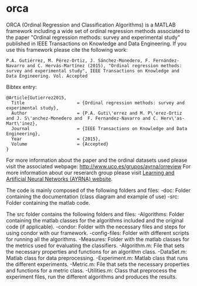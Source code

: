 # orca

ORCA (Ordinal Regression and Classification Algorithms) is a MATLAB framework including a wide set of ordinal regression methods associated to the paper "Ordinal regression methods: survey and experimental study" published in IEEE Transactions on Knowledge and Data Engineering. If you use this framework please cite the following work:

```
P.A. Gutiérrez, M. Pérez-Ortiz, J. Sánchez-Monedero, F. Fernández-Navarro and C. Hervás-Martínez (2015), "Ordinal regression methods: survey and experimental study", IEEE Transactions on Knowledge and Data Engineering. Vol. Accepted 
```

Bibtex entry:

```
@Article{Gutierrez2015,
  Title                    = {Ordinal regression methods: survey and experimental study},
  Author                   = {P.A. Guti\'errez and M. P\'erez-Ortiz and J. S\'anchez-Monedero and  F. Fernandez-Navarro and C. Herv\'as-Mart\'inez},
  Journal                  = {IEEE Transactions on Knowledge and Data Engineering},
  Year                     = {2015},
  Volume                   = {Accepted}
}
```

For more information about the paper and the ordinal datasets used please visit the associated webpage: http://www.uco.es/grupos/ayrna/orreview
For more information about our reserarch group please visit [Learning and Artificial Neural Networks (AYRNA) website](http://www.uco.es/grupos/ayrna/index.php/en).

The code is mainly composed of the following folders and files: 
	-doc: Folder containing the documentation (class diagram and example of use)
	-src: Folder containing the matlab code. 

The src folder contains the following folders and files: 
	-Algorithms: Folder containing the matlab classes for the algorithms included and the original code (if applicable).
	-condor: Folder with the necessary files and steps for using condor with our framework.
	-config-files: Folder with different scripts for running all the algorithms.
	-Measures: Folder with the matlab classes for the metrics used for evaluating the classifiers.
	-Algorithm.m: File that sets the necessary properties and functions for an algorithm class.
	-DataSet.m: Matlab class for data preprocessing.
	-Experiment.m: Matlab class that runs the different experiments.
	-Metric.m: File that sets the necessary properties and functions for a metric class.
	-Utilities.m: Class that preprocess the experiment files, run the different algorithms and produces the results.


